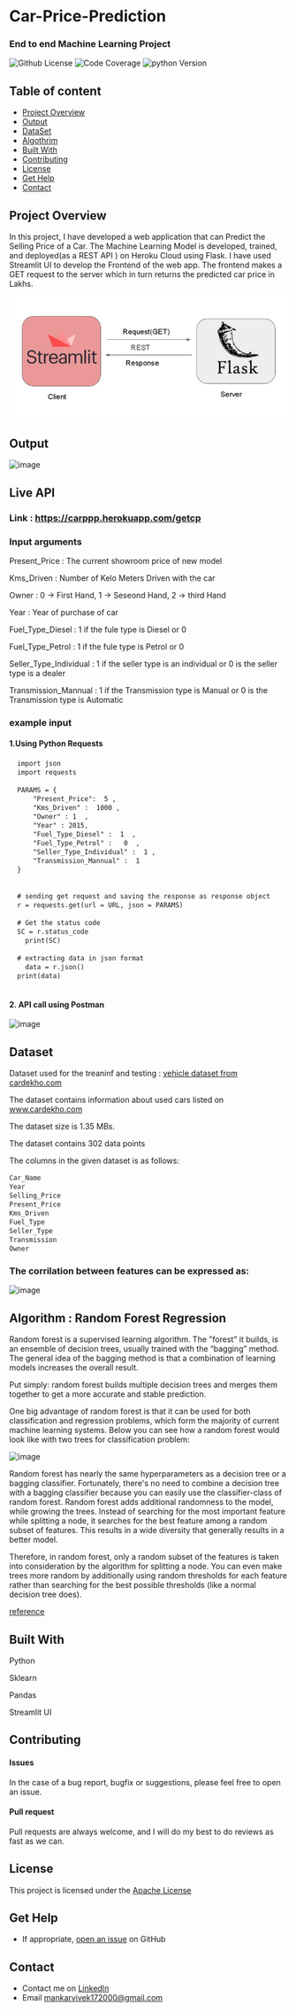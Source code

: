 # Car-Price-Prediction 

###  End to end Machine Learning Project 

![Github License](https://img.shields.io/aur/license/android-studio)
![Code Coverage](https://img.shields.io/badge/coverage-80%25-green)
![python Version](https://img.shields.io/pypi/pyversions/Django)
 
## Table of content

- [Project Overview ](#Project-Overview )
- [Output](#Output)
- [DataSet](#DataSet) 
- [Algothrim](#Algothrim)
- [Built With](#built-with)
- [Contributing](#contributing)
- [License](#license)
- [Get Help](#get-help)
- [Contact](#contact)


## Project Overview

In this project, I have developed a web application that can Predict the Selling Price of a Car. The Machine Learning Model is developed, trained, and deployed(as a REST API ) on Heroku Cloud using Flask. I have used Streamlit UI to develop the Frontend of the web app. The frontend makes a GET request to the server which in turn returns the predicted car price in Lakhs. 

![image](images/main.JPG)

## Output

![image](https://user-images.githubusercontent.com/53163419/121781790-00a87280-cbc4-11eb-86b3-5161423e9205.png)

## Live API 

### Link : https://carppp.herokuapp.com/getcp 

### Input arguments 

Present_Price  : The current showroom price of new model 

Kms_Driven  :  Number of Kelo Meters Driven with the car 

Owner : 0 -> First Hand, 1 -> Seseond Hand, 2 -> third Hand 

Year : Year of purchase of car 

Fuel_Type_Diesel : 1 if the fule type is Diesel or 0 

Fuel_Type_Petrol : 1 if the fule type is Petrol or 0 

Seller_Type_Individual : 1 if the seller type is an individual or 0 is the seller type is a dealer 

Transmission_Mannual : 1 if the Transmission type is Manual or 0 is the Transmission type is Automatic

### example input 

#### 1.Using Python Requests  

```
  import json
  import requests
  
  PARAMS = {
      "Present_Price":  5 , 
      "Kms_Driven" :  1000 ,
      "Owner" : 1  ,
      "Year" : 2015,
      "Fuel_Type_Diesel" :  1  ,
      "Fuel_Type_Petrol" :   0  ,
      "Seller_Type_Individual" :  1 ,
      "Transmission_Mannual" :  1 
  }


  # sending get request and saving the response as response object
  r = requests.get(url = URL, json = PARAMS)  

  # Get the status code 
  SC = r.status_code 
	print(SC)
  
  # extracting data in json format
	data = r.json()
  print(data)
  
```

#### 2. API call using Postman 

![image](https://user-images.githubusercontent.com/53163419/121782138-c17b2100-cbc5-11eb-8578-2248178d2cfa.png)


## Dataset

Dataset used for the treaninf and testing : [vehicle dataset from cardekho.com](https://www.kaggle.com/nehalbirla/vehicle-dataset-from-cardekho)

The dataset contains information about used cars listed on www.cardekho.com

The dataset size is 1.35 MBs.

The dataset contains 302 data points 

The columns in the given dataset is as follows:
```
Car_Name
Year
Selling_Price
Present_Price
Kms_Driven
Fuel_Type
Seller_Type
Transmission
Owner
```

### The corrilation between features can be expressed as:

![image](https://user-images.githubusercontent.com/53163419/121782385-e2904180-cbc6-11eb-8ecd-0bdfd22d87ed.png)


## Algorithm : Random Forest Regression


Random forest is a supervised learning algorithm. The "forest" it builds, is an ensemble of decision trees, usually trained with the “bagging” method. The general idea of the bagging method is that a combination of learning models increases the overall result.

Put simply: random forest builds multiple decision trees and merges them together to get a more accurate and stable prediction.

One big advantage of random forest is that it can be used for both classification and regression problems, which form the majority of current machine learning systems.  Below you can see how a random forest would look like with two trees for classification problem:

![image](https://user-images.githubusercontent.com/53163419/121782625-16b83200-cbc8-11eb-8db5-a26ec8ac4edc.png)

Random forest has nearly the same hyperparameters as a decision tree or a bagging classifier. Fortunately, there's no need to combine a decision tree with a bagging classifier because you can easily use the classifier-class of random forest. Random forest adds additional randomness to the model, while growing the trees. Instead of searching for the most important feature while splitting a node, it searches for the best feature among a random subset of features. This results in a wide diversity that generally results in a better model.

Therefore, in random forest, only a random subset of the features is taken into consideration by the algorithm for splitting a node. You can even make trees more random by additionally using random thresholds for each feature rather than searching for the best possible thresholds (like a normal decision tree does).

[reference](https://builtin.com/data-science/random-forest-algorithm) 

## Built With

Python

Sklearn

Pandas

Streamlit UI


## Contributing

#### Issues
In the case of a bug report, bugfix or suggestions, please feel free to open an issue.

#### Pull request
Pull requests are always welcome, and I will do my best to do reviews as fast as we can.


## License

This project is licensed under the [Apache License](https://github.com/Vivek1258/End-to-end-Machine-Learning-Project-Car-Price-Prediction/LICENSE)

## Get Help

- If appropriate, [open an issue](https://github.com/Vivek1258/End-to-end-Machine-Learning-Project-Car-Price-Prediction/issues) on GitHub

## Contact 

- Contact me on [LinkedIn](https://www.linkedin.com/in/vivek-mankar-182735184/) 
- Email mankarvivek172000@gmail.com
 


